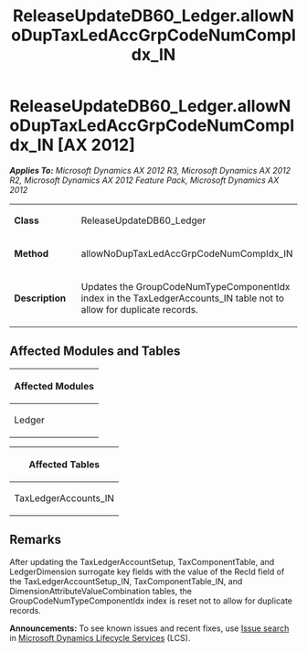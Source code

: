 ﻿---
title: ReleaseUpdateDB60_Ledger.allowNoDupTaxLedAccGrpCodeNumCompIdx_IN
TOCTitle: ReleaseUpdateDB60_Ledger.allowNoDupTaxLedAccGrpCodeNumCompIdx_IN
ms:assetid: c4ed234c-7070-638d-d047-95d5bb50918b
ms:mtpsurl: https://msdn.microsoft.com/en-us/library/JJ719510(v=AX.60)
ms:contentKeyID: 49711078
ms.date: 05/18/2015
mtps_version: v=AX.60
---

# ReleaseUpdateDB60\_Ledger.allowNoDupTaxLedAccGrpCodeNumCompIdx\_IN [AX 2012]


_**Applies To:** Microsoft Dynamics AX 2012 R3, Microsoft Dynamics AX 2012 R2, Microsoft Dynamics AX 2012 Feature Pack, Microsoft Dynamics AX 2012_

<table>
<colgroup>
<col style="width: 50%" />
<col style="width: 50%" />
</colgroup>
<tbody>
<tr class="odd">
<td><p><strong>Class</strong></p></td>
<td><p>ReleaseUpdateDB60_Ledger</p></td>
</tr>
<tr class="even">
<td><p><strong>Method</strong></p></td>
<td><p>allowNoDupTaxLedAccGrpCodeNumCompIdx_IN</p></td>
</tr>
<tr class="odd">
<td><p><strong>Description</strong></p></td>
<td><p>Updates the GroupCodeNumTypeComponentIdx index in the TaxLedgerAccounts_IN table not to allow for duplicate records.</p></td>
</tr>
</tbody>
</table>


## Affected Modules and Tables

<table>
<colgroup>
<col style="width: 100%" />
</colgroup>
<thead>
<tr class="header">
<th><p>Affected Modules</p></th>
</tr>
</thead>
<tbody>
<tr class="odd">
<td><p>Ledger</p></td>
</tr>
</tbody>
</table>


<table>
<colgroup>
<col style="width: 100%" />
</colgroup>
<thead>
<tr class="header">
<th><p>Affected Tables</p></th>
</tr>
</thead>
<tbody>
<tr class="odd">
<td><p>TaxLedgerAccounts_IN</p></td>
</tr>
</tbody>
</table>


## Remarks

After updating the TaxLedgerAccountSetup, TaxComponentTable, and LedgerDimension surrogate key fields with the value of the RecId field of the TaxLedgerAccountSetup\_IN, TaxComponentTable\_IN, and DimensionAttributeValueCombination tables, the GroupCodeNumTypeComponentIdx index is reset not to allow for duplicate records.

  
**Announcements:** To see known issues and recent fixes, use [Issue search](http://go.microsoft.com/fwlink/?linkid=389258) in [Microsoft Dynamics Lifecycle Services](http://go.microsoft.com/fwlink/?linkid=306505) (LCS).

